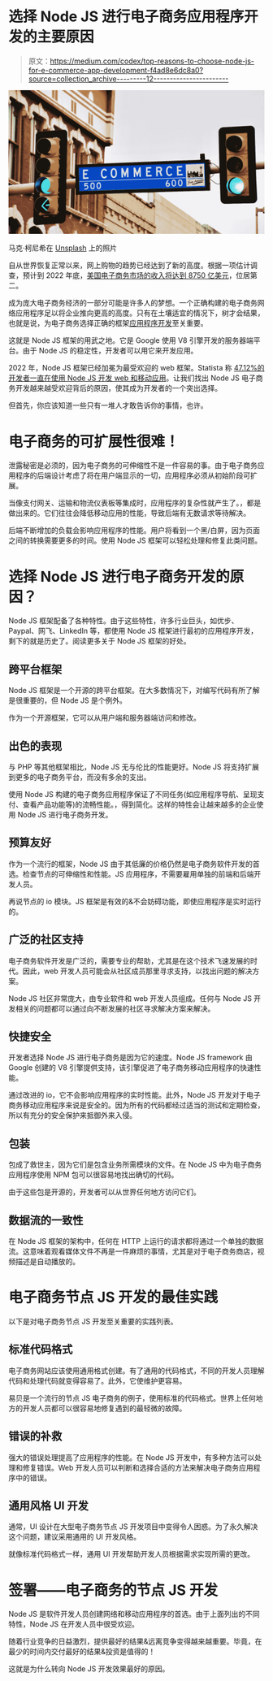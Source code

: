 # 选择 Node JS 进行电子商务应用程序开发的主要原因

> 原文：<https://medium.com/codex/top-reasons-to-choose-node-js-for-e-commerce-app-development-f4ad8e6dc8a0?source=collection_archive---------12----------------------->

![](img/0d3ed82a8603e35373829645fca2b781.png)

马克·柯尼希在 [Unsplash](https://unsplash.com?utm_source=medium&utm_medium=referral) 上的照片

自从世界恢复正常以来，网上购物的趋势已经达到了新的高度。根据一项估计调查，预计到 2022 年底，[美国电子商务市场的收入将达到 8750 亿美元](https://www.statista.com/forecasts/1283912/global-revenue-of-the-e-commerce-market-country)，位居第二。

成为庞大电子商务经济的一部分可能是许多人的梦想。一个正确构建的电子商务网络应用程序足以将企业推向更高的高度。只有在土壤适宜的情况下，树才会结果，也就是说，为电子商务选择正确的框架[应用程序开发](https://www.resourcifi.com/blog/app-development-team/?utm_source=offsite&utm_medium=CodeX.com)至关重要。

这就是 Node JS 框架的用武之地。它是 Google 使用 V8 引擎开发的服务器端平台。由于 Node JS 的稳定性，开发者可以用它来开发应用。

2022 年，Node JS 框架已经加冕为最受欢迎的 web 框架。Statista 称 [47.12%的开发者一直在使用 Node JS 开发 web 和移动应用](https://www.statista.com/statistics/1124699/worldwide-developer-survey-most-used-frameworks-web/)。让我们找出 Node JS 电子商务开发越来越受欢迎背后的原因，使其成为开发者的一个突出选择。

但首先，你应该知道一些只有一堆人才敢告诉你的事情，也许。

# 电子商务的可扩展性很难！

泄露秘密是必须的，因为电子商务的可伸缩性不是一件容易的事。由于电子商务应用程序的后端设计考虑了将在用户端显示的一切，应用程序必须从初始阶段可扩展。

当像支付网关、运输和物流仪表板等集成时，应用程序的复杂性就产生了。，都是做出来的。它们往往会降低移动应用的性能，导致后端有无数请求等待解决。

后端不断增加的负载会影响应用程序的性能。用户将看到一个黑/白屏，因为页面之间的转换需要更多的时间。使用 Node JS 框架可以轻松处理和修复此类问题。

# 选择 Node JS 进行电子商务开发的原因？

Node JS 框架配备了各种特性。由于这些特性，许多行业巨头，如优步、Paypal、网飞、LinkedIn 等，都使用 Node JS 框架进行最初的应用程序开发，剩下的就是历史了。阅读更多关于 Node JS 框架的好处。

## 跨平台框架

Node JS 框架是一个开源的跨平台框架。在大多数情况下，对编写代码有所了解是很重要的，但 Node JS 是个例外。

作为一个开源框架，它可以从用户端和服务器端访问和修改。

## 出色的表现

与 PHP 等其他框架相比，Node JS 无与伦比的性能更好。Node JS 将支持扩展到更多的电子商务平台，而没有多余的支出。

使用 Node JS 构建的电子商务应用程序保证了不同任务(如应用程序导航、呈现支付、查看产品功能等)的流畅性能。，得到简化。这样的特性会让越来越多的企业使用 Node JS 进行电子商务开发。

## 预算友好

作为一个流行的框架，Node JS 由于其低廉的价格仍然是电子商务软件开发的首选。检查节点的可伸缩性和性能。JS 应用程序，不需要雇用单独的前端和后端开发人员。

再说节点的 io 模块。JS 框架是有效的&不会妨碍功能，即使应用程序是实时运行的。

## 广泛的社区支持

电子商务软件开发是广泛的，需要专业的帮助，尤其是在这个技术飞速发展的时代。因此，web 开发人员可能会从社区成员那里寻求支持，以找出问题的解决方案。

Node JS 社区非常庞大，由专业软件和 web 开发人员组成。任何与 Node JS 开发相关的问题都可以通过向不断发展的社区寻求解决方案来解决。

## 快捷安全

开发者选择 Node JS 进行电子商务是因为它的速度。Node JS framework 由 Google 创建的 V8 引擎提供支持，该引擎促进了电子商务移动应用程序的快速性能。

通过改进的 io，它不会影响应用程序的实时性能。此外，Node JS 开发对于电子商务移动应用程序来说是安全的。因为所有的代码都经过适当的测试和定期检查，所以有充分的安全保护来抵御外来入侵。

## 包装

包成了救世主，因为它们是包含业务所需模块的文件。在 Node JS 中为电子商务应用程序使用 NPM 包可以很容易地找出确切的代码。

由于这些包是开源的，开发者可以从世界任何地方访问它们。

## 数据流的一致性

在 Node JS 框架的架构中，任何在 HTTP 上运行的请求都将通过一个单独的数据流。这意味着观看媒体文件不再是一件麻烦的事情，尤其是对于电子商务商店，视频描述是自动播放的。

# 电子商务节点 JS 开发的最佳实践

以下是对电子商务节点 JS 开发至关重要的实践列表。

## 标准代码格式

电子商务网站应该使用通用格式创建。有了通用的代码格式，不同的开发人员理解代码和处理代码就变得容易了。此外，它使维护更容易。

易贝是一个流行的节点 JS 电子商务的例子，使用标准的代码格式。世界上任何地方的开发人员都可以很容易地修复遇到的最轻微的故障。

## 错误的补救

强大的错误处理提高了应用程序的性能。在 Node JS 开发中，有多种方法可以处理和修复错误。Web 开发人员可以判断和选择合适的方法来解决电子商务应用程序中的错误。

## 通用风格 UI 开发

通常，UI 设计在大型电子商务节点 JS 开发项目中变得令人困惑。为了永久解决这个问题，建议采用通用的 UI 开发风格。

就像标准代码格式一样，通用 UI 开发帮助开发人员根据需求实现所需的更改。

# 签署——电子商务的节点 JS 开发

Node JS 是软件开发人员创建网络和移动应用程序的首选。由于上面列出的不同特性，Node JS 在开发人员中很受欢迎。

随着行业竞争的日益激烈，提供最好的结果&远离竞争变得越来越重要。毕竟，在最少的时间内交付最好的结果&投资是值得的！

这就是为什么转向 Node JS 开发效果最好的原因。